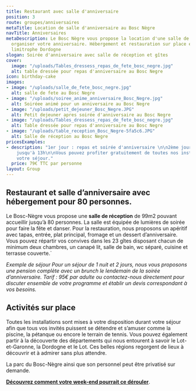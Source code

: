 ```yaml
---
title: Restaurant avec salle d'anniversaire
position: 3
route: groupes/anniversaires
metaTitle: Location de salle d'anniversaire au Bosc Nègre
navTitle: Anniversaires
metaDescription: Le Bosc Nègre vous propose la location d'une salle de réception pour
  organiser votre anniversaire. Hébergement et restauration sur place en Lot-et-Garonne,
  limitrophe Dordogne
slogan: Soirée d'anniversaire avec salle de réception et gîtes
cover:
  image: "/uploads/Tables_dressess_repas_de_fete_bosc_negre.jpg"
  alt: table dressée pour repas d'anniversaire au Bosc Negre
icon: birthday-cake
images:
- image: "/uploads/salle_de_fete_bosc_negre.jpg"
  alt: salle de fete au Bosc Negre
- image: "/uploads/soiree_anime_anniversaire_Bosc_Negre.jpg"
  alt: Soiréee animé pour un anniversaire au Bosc Negre
- image: "/uploads/petit_dejeuner_Bosc_Negre.JPG"
  alt: Petit dejeuner apres soirée d'anniversaire au Bosc Negre
- image: "/uploads/Tables_dressess_repas_de_fete_bosc_negre.jpg"
  alt: Table dressée pour repas d'anniversaire au Bosc Negre
- image: "/uploads/table_reception_Bosc_Negre-5fa5c6.JPG"
  alt: Salle de réception au Bosc Negre
pricesExamples:
- description: "1er jour : repas et soirée d'anniversaire \n\n2ème jour : brunch servi
    jusqu'à 13h\n\nVous pouvez profiter gratuitement de toutes nos installations pendant
    votre séjour."
  price: 79€ TTC par personne
layout: Group
---
```


## Restaurant et salle d’anniversaire avec hébergement pour 80 personnes.

Le Bosc-Nègre vous propose une **salle de réception** de 99m2 pouvant accueillir jusqu’à 80 personnes. La salle est équipée de lumières de soirée pour faire la fête et danser.
Pour la restauration, nous proposons un apéritif avec tapas, entrée, plat principal, fromage et un dessert d’anniversaire.
Vous pouvez répartir vos convives dans les 23 gîtes disposant chacun de minimum deux chambres, un canapé lit, salle de bain, wc séparé, cuisine et terrasse couverte.\`

_Exemple de séjour
Pour un séjour de 1 nuit et 2 jours, nous vous proposons une pension complète avec un brunch le lendemain de la soirée d’anniversaire. Tarif : 95€ par adulte ou contactez-nous directement pour discuter ensemble de votre programme et établir un devis correspondant à vos besoins._

## Activités sur place

Toutes les installations sont mises à votre disposition durant votre séjour afin que tous vos invités puissent se détendre et s’amuser comme la piscine, la pétanque ou encore le terrain de tennis. Vous pouvez également partir à la découverte des départements qui nous entourent à savoir le Lot-et-Garonne, la Dordogne et le Lot. Ces belles régions regorgent de lieux à découvrir et à admirer sans plus attendre.

La parc du Bosc-Nègre ainsi que son personnel peut être privatisé sur demande.

[**Découvrez comment votre week-end pourrait ce dérouler**](/anniversaire/).
